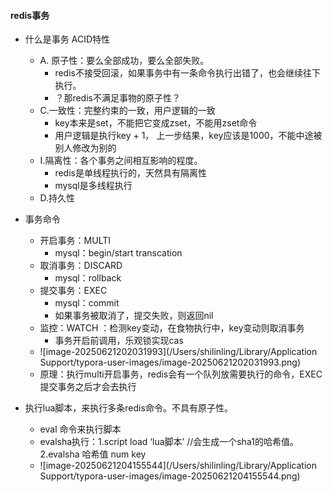 #### redis事务

- 什么是事务 ACID特性

  - A. 原子性：要么全部成功，要么全部失败。
    - redis不接受回滚，如果事务中有一条命令执行出错了，也会继续往下执行。
    - ？那redis不满足事物的原子性？
  - C.一致性：完整约束的一致，用户逻辑的一致
    - key本来是set，不能把它变成zset，不能用zset命令
    - 用户逻辑是执行key + 1， 上一步结果，key应该是1000，不能中途被别人修改为别的
  - I.隔离性：各个事务之间相互影响的程度。
    - redis是单线程执行的，天然具有隔离性
    - mysql是多线程执行
  - D.持久性

- 事务命令

  - 开启事务：MULTI
    - mysql：begin/start transcation
  - 取消事务：DISCARD
    - mysql：rollback
  - 提交事务：EXEC
    - mysql：commit
    - 如果事务被取消了，提交失败，则返回nil
  - 监控：WATCH ：检测key变动，在食物执行中，key变动则取消事务
    - 事务开启前调用，乐观锁实现cas
  - ![image-20250621202031993](/Users/shilinling/Library/Application Support/typora-user-images/image-20250621202031993.png)
  - 原理：执行multi开启事务，redis会有一个队列放需要执行的命令，EXEC提交事务之后才会去执行

- 执行lua脚本，来执行多条redis命令。不具有原子性。

  - eval 命令来执行脚本
  - evalsha执行：1.script load ‘lua脚本’ //会生成一个sha1的哈希值。2.evalsha 哈希值 num key
  - ![image-20250621204155544](/Users/shilinling/Library/Application Support/typora-user-images/image-20250621204155544.png)

  